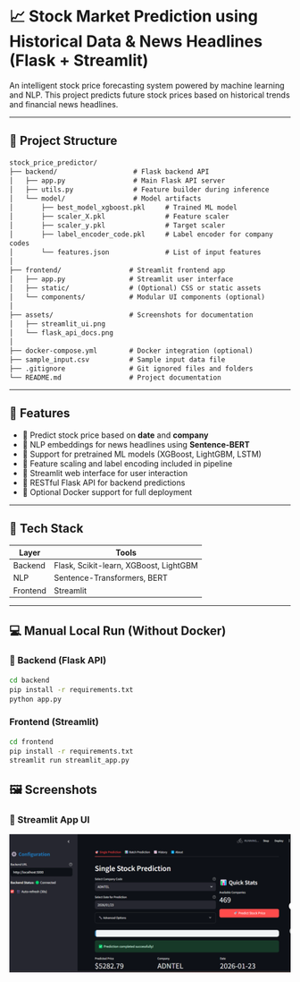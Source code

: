 # 📈 Stock Market Prediction using Historical Data & News Headlines (Flask + Streamlit)

An intelligent stock price forecasting system powered by machine learning and NLP. This project predicts future stock prices based on historical trends and financial news headlines.

---

## 📂 Project Structure
```
stock_price_predictor/
├── backend/                   # Flask backend API
│   ├── app.py                 # Main Flask API server
│   ├── utils.py               # Feature builder during inference
│   └── model/                 # Model artifacts
│       ├── best_model_xgboost.pkl     # Trained ML model
│       ├── scaler_X.pkl               # Feature scaler
│       ├── scaler_y.pkl               # Target scaler
│       ├── label_encoder_code.pkl     # Label encoder for company codes
│       └── features.json              # List of input features
│
├── frontend/                 # Streamlit frontend app
│   ├── app.py                # Streamlit user interface
│   ├── static/               # (Optional) CSS or static assets
│   └── components/           # Modular UI components (optional)
│
├── assets/                   # Screenshots for documentation
│   ├── streamlit_ui.png
│   └── flask_api_docs.png
│
├── docker-compose.yml        # Docker integration (optional)
├── sample_input.csv          # Sample input data file
├── .gitignore                # Git ignored files and folders
└── README.md                 # Project documentation
```


---

## 🚀 Features

- 📅 Predict stock price based on **date** and **company**
- 🧠 NLP embeddings for news headlines using **Sentence-BERT**
- 💾 Support for pretrained ML models (XGBoost, LightGBM, LSTM)
- 🧮 Feature scaling and label encoding included in pipeline
- 💬 Streamlit web interface for user interaction
- 🧪 RESTful Flask API for backend predictions
- 🐳 Optional Docker support for full deployment

---

## 🧰 Tech Stack

| Layer      | Tools                                     |
|------------|--------------------------------------------|
| Backend    | Flask, Scikit-learn, XGBoost, LightGBM     |
| NLP        | Sentence-Transformers, BERT                |
| Frontend   | Streamlit                                  |


---

## 💻 Manual Local Run (Without Docker)

### 🧠 Backend (Flask API)

```bash
cd backend
pip install -r requirements.txt
python app.py
```

### Frontend (Streamlit)
```bash
cd frontend
pip install -r requirements.txt
streamlit run streamlit_app.py
```

## 🖼️ Screenshots

### 🔸 Streamlit App UI
![Streamlit UI](assets/Streamlit_UI.png)
